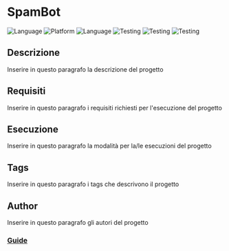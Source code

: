 # SpamBot

![Language](https://img.shields.io/badge/Spellcheck-Pass-green?style=flat)
![Platform](https://img.shields.io/badge/OS%20platform%20supported-Windows-blue?style=flat)
![Language](https://img.shields.io/badge/Language-Python-yellowgreen?style=flat)
![Testing](https://img.shields.io/badge/PEP8%20CheckOnline-Passing-green)
![Testing](https://img.shields.io/badge/Test-Pass-green)
![Testing](https://img.shields.io/badge/Test-Pass-red)

## Descrizione

Inserire in questo paragrafo la descrizione del progetto

## Requisiti

Inserire in questo paragrafo i requisiti richiesti per l'esecuzione del progetto

## Esecuzione

Inserire in questo paragrafo la modalità per la/le esecuzioni del progetto

## Tags

Inserire in questo paragrafo i tags che descrivono il progetto

## Author

Inserire in questo paragrafo gli autori del progetto

### [Guide](https://teniolaxyz.hashnode.dev/getting-started-with-markdown)
